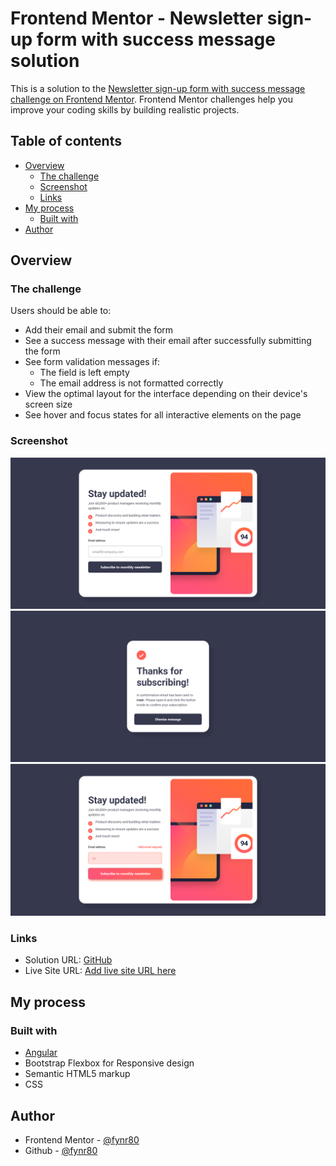 # Frontend Mentor - Newsletter sign-up form with success message solution

This is a solution to the [Newsletter sign-up form with success message challenge on Frontend Mentor](https://www.frontendmentor.io/challenges/newsletter-signup-form-with-success-message-3FC1AZbNrv). Frontend Mentor challenges help you improve your coding skills by building realistic projects.

## Table of contents

- [Overview](#overview)
  - [The challenge](#the-challenge)
  - [Screenshot](#screenshot)
  - [Links](#links)
- [My process](#my-process)
  - [Built with](#built-with)
- [Author](#author)

## Overview

### The challenge

Users should be able to:

- Add their email and submit the form
- See a success message with their email after successfully submitting the form
- See form validation messages if:
  - The field is left empty
  - The email address is not formatted correctly
- View the optimal layout for the interface depending on their device's screen size
- See hover and focus states for all interactive elements on the page

### Screenshot

![loginScreenshot](./src/Design/Screenshots/LogIn-Screenshot.png)
![successScreenshot](./src/Design/Screenshots/success-Screenshot.png)
![ValidationScreenshot](./src/Design/Screenshots/Validation-Button-Screenshot.png)

### Links

- Solution URL: [GitHub](https://github.com/fynr80/NewsletterSignUp)
- Live Site URL: [Add live site URL here](https://your-live-site-url.com)

## My process

### Built with

- [Angular](https://angular.io/)
- Bootstrap Flexbox for Responsive design
- Semantic HTML5 markup
- CSS

## Author

- Frontend Mentor - [@fynr80](https://www.frontendmentor.io/profile/fynr80)
- Github - [@fynr80](https://github.com/fynr80)
